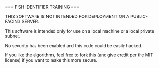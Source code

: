 === FISH IDENTIFIER TRAINING ===

THIS SOFTWARE IS NOT INTENDED FOR DEPLOYMENT ON A PUBLIC-FACING SERVER.

This software is intended only for use on a local machine or a local private subnet.

No security has been enabled and this code could be easily hacked.

If you like the algorithms, feel free to fork this (and give credit per the MIT license) if
you want to make this more secure.


